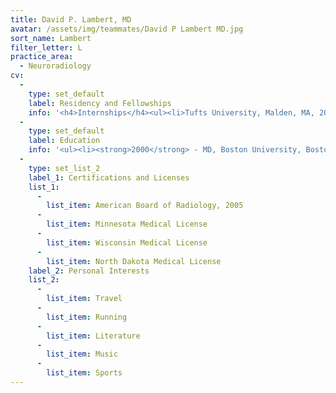 ```yaml
---
title: David P. Lambert, MD
avatar: /assets/img/teammates/David P Lambert MD.jpg
sort_name: Lambert
filter_letter: L
practice_area:
  - Neuroradiology
cv:
  - 
    type: set_default
    label: Residency and Fellowships
    info: '<h4>Internships</h4><ul><li>Tufts University, Malden, MA, 2001</li></ul><h4>Residencies</h4><ul><li>University of Minnesota, Minneapolis, MN, Diagnostic Radiology, 2005</li></ul><h4>Fellowships</h4><ul><li>University of Michigan, Ann Arbor, MI, Neuroradiology, 2006</li></ul>'
  - 
    type: set_default
    label: Education
    info: '<ul><li><strong>2000</strong> - MD, Boston University, Boston, MA</li><li><strong>1992</strong> - BS, University of Notre Dame, Notre Dame, IN<span></span></li></ul>'
  - 
    type: set_list_2
    label_1: Certifications and Licenses
    list_1:
      - 
        list_item: American Board of Radiology, 2005
      - 
        list_item: Minnesota Medical License
      - 
        list_item: Wisconsin Medical License
      - 
        list_item: North Dakota Medical License
    label_2: Personal Interests
    list_2:
      - 
        list_item: Travel
      - 
        list_item: Running
      - 
        list_item: Literature
      - 
        list_item: Music
      - 
        list_item: Sports
---
```

